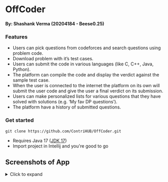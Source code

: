 # OffCoder

#### By: Shashank Verma (20204184 - Beese0.25)

### Features
- Users can pick questions from codeforces and search questions using problem code.
- Download problem with it’s test cases.
- Users can submit the code in various languages (like C, C++, Java, Python).
- The platform can compile the code and display the verdict against the sample test case.
- When the user is connected to the internet the platform on its own will submit the user code and give the user a final verdict on its submission.
- Users can make personalized lists for various questions that they have solved with solutions (e.g. ‘My fav DP questions’).
- The platform have a history of submitted questions.

### Get started
```
git clone https://github.com/ContriHUB/OffCoder.git
```
- Requires Java 17 ([JDK 17](https://www.oracle.com/in/java/technologies/downloads/#java17))
- Import project in Intellij and you're good to go

## Screenshots of App
<details>
<summary>Click to expand</summary>

<img src="readme_res/landing_page.png" width="800" height="400"> &nbsp;
<img src="readme_res/sample_ques.png" width="800" height="400"> &nbsp;
<img src="readme_res/test_case_pass.png" width="800" height="400"> &nbsp;
<img src="readme_res/prev_submission.png" width="800" height="400"> &nbsp;
<img src="readme_res/downloaded_ques.png" width="800" height="400"> &nbsp;
<img src="readme_res/personalized_list.png" width="800" height="400"> &nbsp;
<img src="readme_res/add_personalized_list.png" width="800" height="400"> &nbsp;
</details>

